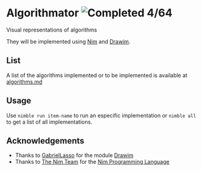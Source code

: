 # Algorithmator ![Completed 4/64](https://img.shields.io/badge/Completed-4/64-blue)
Visual representations of algorithms

They will be implemented using [Nim](https://nim-lang.org/) and [Drawim](https://github.com/GabrielLasso/drawim).

## List
A list of the algorithms implemented or to be implemented is available at [algorithms.md](algorithms.md)

## Usage
Use `nimble run item-name` to run an especific implementation or `nimble all` to get a list of all implementations.

## Acknowledgements
- Thanks to [GabrielLasso](https://github.com/GabrielLasso) for the module [Drawim](https://github.com/GabrielLasso/drawim)
- Thanks to [The Nim Team](https://github.com/nim-lang) for the [Nim Programming Language](https://nim-lang.org/)
